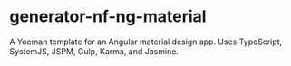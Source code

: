 # generator-nf-ng-material
A Yoeman template for an Angular material design app.  Uses TypeScript, SystemJS, JSPM, Gulp, Karma, and Jasmine.
